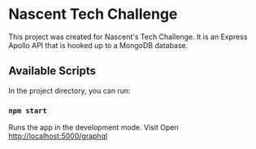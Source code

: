 # Nascent Tech Challenge

This project was created for Nascent's Tech Challenge. It is an Express Apollo API that is hooked up to a MongoDB database.

## Available Scripts

In the project directory, you can run:

### `npm start`

Runs the app in the development mode. Visit
Open [http://localhost:5000/graphql](http://localhost:5000/graphql)
